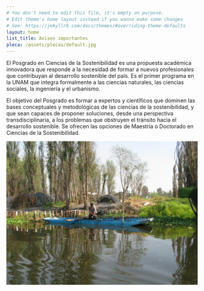 ```yaml
---
# You don't need to edit this file, it's empty on purpose.
# Edit theme's home layout instead if you wanna make some changes
# See: https://jekyllrb.com/docs/themes/#overriding-theme-defaults
layout: home
list_title: Avisos importantes
pleca: /assets/plecas/default.jpg
---
```


El Posgrado en Ciencias de la Sostenibilidad es una propuesta
académica innovadora que responde a la necesidad de formar a nuevos
profesionales que contribuyan al desarrollo sostenible del país. Es el
primer programa en la UNAM que integra formalmente a las ciencias
naturales, las ciencias sociales, la ingeniería y el urbanismo.
 

El objetivo del Posgrado es formar a expertos y científicos que
dominen las bases conceptuales y metodológicas de las ciencias de la
sostenibilidad, y que sean capaces de proponer soluciones, desde una
perspectiva transdisciplinaria, a los problemas que obstruyen el
tránsito hacia el desarrollo sostenible. Se ofrecen las opciones de
Maestría o Doctorado en Ciencias de la Sostenibilidad.


![sistema de siembra en Xochimilco](/assets/xochi_sistema_sembrado.jpg)
